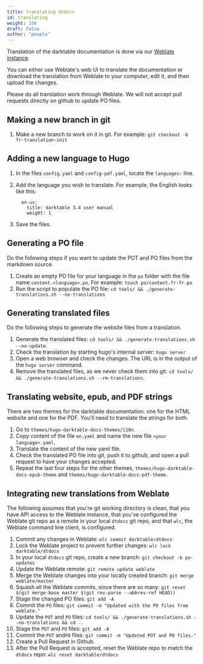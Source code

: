 ```yaml
---
title: translating dtdocs
id: translating
weight: 100
draft: false
author: "people"
---
```


Translation of the darktable documentation is done via our [Weblate instance](https://weblate.pixls.us/projects/darktable/).

You can either use Weblate's web UI to translate the documentation or download the translation from Weblate to your computer, edit it, and then upload the changes.

Please do all translation work through Weblate. We will not accept pull requests directly on github to update PO files.


## Making a new branch in git
1. Make a new branch to work on it in git.
   For example:
   `git checkout -b fr-translation-init`

## Adding a new language to Hugo

1. In the files `config.yaml` and `config-pdf.yaml`, locate the `languages:` line.
2. Add the language you wish to translate. For example, the English looks like this:
   ```
     en-us:
       title: darktable 3.4 user manual
       weight: 1
   ```

3. Save the files.

## Generating a PO file

Do the following steps if you want to update the POT and PO files from the markdown source.

1. Create an empty PO file for your language in the `po` folder with the file name `content.<language>.po`.
   For example:
   `touch po/content.fr-fr.po`
2. Run the script to populate the PO file:
   `cd tools/ && ./generate-translations.sh --no-translations`

## Generating translated files

Do the following steps to generate the website files from a translation.

1. Generate the translated files:
   `cd tools/ && ./generate-translations.sh --no-update`.
2. Check the translation by starting hugo's internal server:
   `hugo server`
3. Open a web browser and check the changes. The URL is in the output of the `hugo server` command.
4. Remove the translated files, as we never check them into git:
   `cd tools/ && ./generate-translations.sh --rm-translations`.

## Translating website, epub, and PDF strings

There are two themes for the darktable documentation: one for the HTML website and one for the PDF. You'll need to translate the strings for both.

1. Go to `themes/hugo-darktable-docs-themes/i18n`.
2. Copy content of the file `en.yaml` and name the new file `<your language>.yaml`.
3. Translate the content of the new yaml file.
4. Check the translated PO file into git, push it to github, and open a pull request to have your changes accepted.
5. Repeat the last four steps for the other themes, `themes/hugo-darktable-docs-epub-theme` and `themes/hugo-darktable-docs-pdf-theme`.

## Integrating new translations from Weblate

The following assumes that you're git working directory is clean, that you have API access to the Weblate instance, that you've configured the Weblate git repo as a remote in your local `dtdocs` git repo, and that `wlc`, the Weblate command line client, is configured.

1. Commit any changes in Weblate: `wlc commit darktable/dtdocs`
2. Lock the Weblate project to prevent further changes: `wlc lock darktable/dtdocs`
3. In your local `dtdocs` git repo, create a new branch: `git checkout -b po-updates`
4. Update the Weblate remote: `git remote update weblate`
5. Merge the Weblate changes into your locally created branch: `git merge weblate/master`
6. Squash all the Weblate commits, since there are so many: `git reset $(git merge-base master $(git rev-parse --abbrev-ref HEAD))`
7. Stage the changed PO files: `git add -A`
8. Commit the `PO` files: `git commit -m "Updated with the PO files from weblate."`
9. Update the `POT` and `PO` files: `cd tools/ && ./generate-translations.sh --no-translations && cd ..`
10. Stage the `POT` and `PO` files: `git add -A`
11. Commit the `POT` and`PO` files: `git commit -m "Updated POT and PO files."`
12. Create a Pull Request in Github.
13. After the Pull Request is accepted, reset the Weblate repo to match the `dtdocs` repo: `wlc reset darktable/dtdocs`
